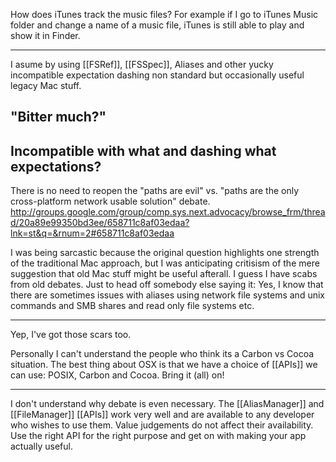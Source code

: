 

How does iTunes track the music files? For example if I go to iTunes Music folder and change a name of a music file, iTunes is still able to play and show it in Finder.

----
I asume by using [[FSRef]], [[FSSpec]], Aliases and other yucky incompatible expectation dashing non standard but occasionally useful legacy Mac stuff.

"Bitter much?"
----
Incompatible with what and dashing what expectations?
----
There is no need to reopen the "paths are evil" vs. "paths are the only cross-platform network usable solution" debate.  http://groups.google.com/group/comp.sys.next.advocacy/browse_frm/thread/20a89e99350bd3ee/658711c8af03edaa?lnk=st&q=&rnum=2#658711c8af03edaa

I was being sarcastic because the original question highlights one strength of the traditional Mac approach, but I was anticipating critisism of the mere suggestion that old Mac stuff might be useful afterall.  I guess I have scabs from old debates.
Just to head off somebody else saying it: Yes, I know that there are sometimes issues with aliases using network file systems and unix commands and SMB shares and read only file systems etc.

----

Yep, I've got those scars too.

Personally I can't understand the people who think its a Carbon vs Cocoa situation.
The best thing about OSX is that we have a choice of [[APIs]] we can use: POSIX, Carbon and Cocoa. Bring it (all) on!


----

I don't understand why debate is even necessary. The [[AliasManager]] and [[FileManager]] [[APIs]] work very well and are available to any developer who wishes to use them. Value judgements do not affect their availability. Use the right API for the right purpose and get on with making your app actually useful.
